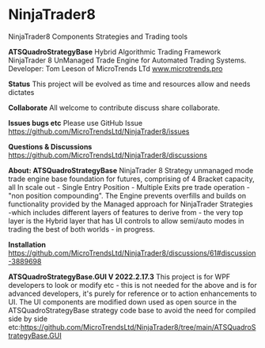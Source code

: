 # NinjaTrader8
NinjaTrader8 Components Strategies and Trading tools

**ATSQuadroStrategyBase**
Hybrid Algorithmic Trading Framework NinjaTrader 8 UnManaged Trade Engine for Automated Trading Systems.
Developer: Tom Leeson of MicroTrends LTd www.microtrends.pro

**Status**
This project will be evolved as time and resources allow and needs dictates

**Collaborate**
All welcome to contribute discuss share collaborate. 

**Issues bugs etc**
Please use GitHub Issue
https://github.com/MicroTrendsLtd/NinjaTrader8/issues

**Questions & Discussions**
https://github.com/MicroTrendsLtd/NinjaTrader8/discussions

**About: ATSQuadroStrategyBase**
NinjaTrader 8 Strategy unmanaged mode trade engine base foundation for futures, comprising of 4 Bracket capacity, all In scale out - Single Entry Position - Multiple Exits pre trade operation  - "non position compounding". The Engine prevents overfills and builds on functionality provided by the Managed approach for NinjaTrader Strategies  -which includes different layers of features to derive from - the very top layer is the Hybrid layer that has UI controls to allow semi/auto modes in trading the best of both worlds - in progress.

**Installation**
https://github.com/MicroTrendsLtd/NinjaTrader8/discussions/61#discussion-3889698

**ATSQuadroStrategyBase.GUI V 2022.2.17.3**
This project is for WPF developers to look or modify etc - this is not needed for the above and is for advanced developers, it's purely for reference or to action enhancements to UI. The UI components are modified down used as open source in the ATSQuadroStrategyBase strategy code base to avoid the need for compiled side by side etc:https://github.com/MicroTrendsLtd/NinjaTrader8/tree/main/ATSQuadroStrategyBase.GUI
